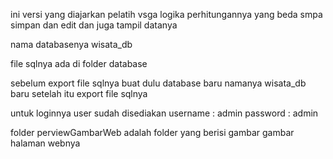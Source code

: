 ini versi yang diajarkan pelatih vsga logika perhitungannya yang beda smpa simpan dan edit dan juga tampil datanya

nama databasenya wisata_db

file sqlnya ada di folder database

sebelum export file sqlnya buat dulu database baru namanya wisata_db 
baru setelah itu export file sqlnya

untuk loginnya user sudah disediakan
username : admin
password : admin


folder perviewGambarWeb adalah folder yang berisi gambar gambar halaman webnya